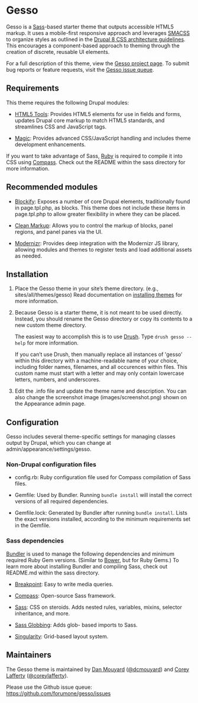 # Gesso

Gesso is a [Sass](http://sass-lang.com/)-based starter theme that outputs
accessible HTML5 markup. It uses a mobile-first responsive approach and
leverages [SMACSS](https://smacss.com/) to organize styles as outlined in the
[Drupal 8 CSS architecture guidelines](https://www.drupal.org/node/1887918).
This encourages a component-based approach to theming through the creation of
discrete, reusable UI elements.

For a full description of this theme, view the
[Gesso project page](https://drupal.org/project/gesso/). To submit bug reports
or feature requests, visit the
[Gesso issue queue](https://drupal.org/project/issues/gesso/).


## Requirements

This theme requires the following Drupal modules:

* [HTML5 Tools](https://drupal.org/project/html5_tools): Provides HTML5 elements
for use in fields and forms, updates Drupal core markup to match HTML5
standards, and streamlines CSS and JavaScript tags.

* [Magic](https://drupal.org/project/magic): Provides advanced CSS/JavaScript
handling and includes theme development enhancements.

If you want to take advantage of Sass, [Ruby](https://www.ruby-lang.org/) is
required to compile it into CSS using [Compass](http://compass-style.org/).
Check out the README within the sass directory for more information.


## Recommended modules

* [Blockify](https://drupal.org/project/blockify): Exposes a number of core
  Drupal elements, traditionally found in page.tpl.php, as blocks. This theme
  does not include these items in page.tpl.php to allow greater flexibility in
  where they can be placed.

* [Clean Markup](https://drupal.org/project/clean_markup): Allows you to control
  the markup of blocks, panel regions, and panel panes via the UI.

* [Modernizr](https://drupal.org/project/modernizr): Provides deep integration
  with the Modernizr JS library, allowing modules and themes to register tests
  and load additional assets as needed.


## Installation

1.  Place the Gesso theme in your site’s theme directory.
    (e.g., sites/all/themes/gesso) Read documentation on
    [installing themes](https://drupal.org/getting-started/install-contrib/themes)
    for more information.

2.  Because Gesso is a starter theme, it is not meant to be used directly.
    Instead, you should rename the Gesso directory or copy its contents to a new
    custom theme directory.

    The easiest way to accomplish this is to use [Drush](https://github.com/drush-ops/drush).
    Type `drush gesso --help` for more information.

    If you can’t use Drush, then manually replace all instances of 'gesso'
    within this directory with a machine-readable name of your choice, including
    folder names, filenames, and all occurences within files. This custom name
    must start with a letter and may only contain lowercase letters, numbers,
    and underscores.

3.  Edit the .info file and update the theme name and description. You can also
    change the screenshot image (images/screenshot.png) shown on the Appearance
    admin page.


## Configuration

Gesso includes several theme-specific settings for managing classes output by
Drupal, which you can change at admin/appearance/settings/gesso.

### Non-Drupal configuration files

* config.rb: Ruby configuration file used for Compass compilation of Sass
files.

* Gemfile: Used by Bundler. Running `bundle install` will install the
correct versions of all required dependencies.

* Gemfile.lock: Generated by Bundler after running `bundle install`. Lists
the exact versions installed, according to the minimum requirements set in the
Gemfile.

### Sass dependencies

[Bundler](http://bundler.io) is used to manage the following dependencies and
minimum required Ruby Gem versions. (Similar to [Bower](http://bower.io/), but
for Ruby Gems.) To learn more about installing Bundler and compiling Sass, check
out README.md within the sass directory.

* [Breakpoint](http://breakpoint-sass.com): Easy to write media queries.

* [Compass](http://compass-style.org): Open-source Sass framework.

* [Sass](http://sass-lang.com): CSS on steroids. Adds nested rules, variables,
mixins, selector inheritance, and more.

* [Sass Globbing](https://github.com/chriseppstein/sass-globbing): Adds glob-
based imports to Sass.

* [Singularity](http://singularity.gs): Grid-based layout system.


## Maintainers

The Gesso theme is maintained by [Dan Mouyard](https://drupal.org/u/dcmouyard)
([@dcmouyard](http://twitter.com/dcmouyard)) and
[Corey Lafferty](https://drupal.org/u/clafferty)
([@coreylafferty](http://twitter.com/coreylafferty)).

Please use the Github issue queue: https://github.com/forumone/gesso/issues
